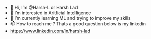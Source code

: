 - 👋 Hi, I’m @Harsh-L or Harsh Lad
- 👀 I’m interested in Aritficial Intelligence
- 🌱 I’m currently learning ML and trying to improve my skills
- 📫 How to reach me ? Thats a good question below is my linkedin
- https://www.linkedin.com/in/harsh-lad

<!---
Harsh-L/Harsh-L is a ✨ special ✨ repository because its `README.md` (this file) appears on your GitHub profile.
You can click the Preview link to take a look at your changes.
--->
